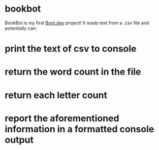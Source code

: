 # bookbot
BookBot is my first [Boot.dev](https://www.boot.dev) project!
It reads text from a .csv file and potentially can:
# print the text of csv to console
# return the word count in the file
# return each letter count
# report the aforementioned information in a formatted console output